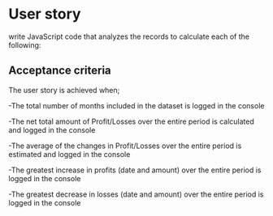 # User story
write JavaScript code that analyzes the records to calculate each of the following:


## Acceptance criteria

The user story is achieved when; 

-The total number of months included in the dataset is logged in the console 

-The net total amount of Profit/Losses over the entire period is calculated and logged in the console

-The average of the changes in Profit/Losses over the entire period is estimated and logged in the console 

-The greatest increase in profits (date and amount) over the entire period is logged in the console

-The greatest decrease in losses (date and amount) over the entire period is logged in the console